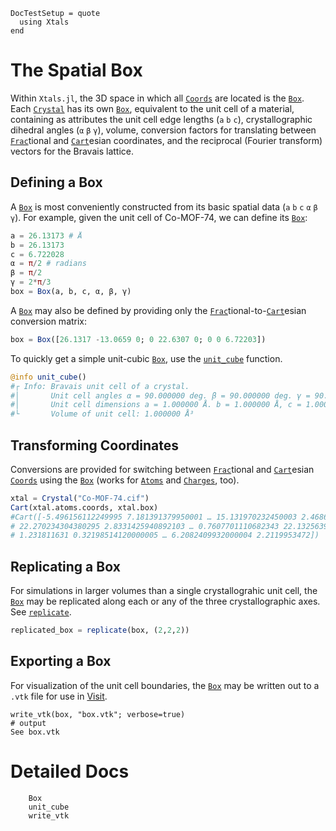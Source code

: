 ```@meta
DocTestSetup = quote
  using Xtals
end
```

# The Spatial Box

Within `Xtals.jl`, the 3D space in which all [`Coords`](@ref) are located is the [`Box`](@ref).
Each [`Crystal`](@ref) has its own [`Box`](@ref), equivalent to the unit cell of a material, containing as attributes the unit cell edge lengths (`a` `b` `c`), crystallographic dihedral angles (`α` `β` `γ`), volume, conversion factors for translating between [`Frac`](@ref)tional and [`Cart`](@ref)esian coordinates, and the reciprocal (Fourier transform) vectors for the Bravais lattice.

## Defining a Box

A [`Box`](@ref) is most conveniently constructed from its basic spatial data (`a` `b` `c` `α` `β` `γ`).
For example, given the unit cell of Co-MOF-74, we can define its [`Box`](@ref):

```julia
a = 26.13173 # Å
b = 26.13173
c = 6.722028
α = π/2 # radians
β = π/2
γ = 2*π/3
box = Box(a, b, c, α, β, γ)
```

A [`Box`](@ref) may also be defined by providing only the [`Frac`](@ref)tional-to-[`Cart`](@ref)esian conversion matrix:

```julia
box = Box([26.1317 -13.0659 0; 0 22.6307 0; 0 0 6.72203])
```

To quickly get a simple unit-cubic [`Box`](@ref), use the [`unit_cube`](@ref) function.

```julia
@info unit_cube()
#┌ Info: Bravais unit cell of a crystal.
#│       Unit cell angles α = 90.000000 deg. β = 90.000000 deg. γ = 90.000000 deg.
#│       Unit cell dimensions a = 1.000000 Å. b = 1.000000 Å, c = 1.000000 Å
#└       Volume of unit cell: 1.000000 Å³
```


## Transforming Coordinates

Conversions are provided for switching between [`Frac`](@ref)tional and [`Cart`](@ref)esian [`Coords`](@ref) using the [`Box`](@ref) (works for [`Atoms`](@ref) and [`Charges`](@ref), too).

```julia
xtal = Crystal("Co-MOF-74.cif")
Cart(xtal.atoms.coords, xtal.box)
#Cart([-5.496156112249995 7.181391379950001 … 15.131970232450003 2.4686645331000063;
# 22.270234304380295 2.8331425940892103 … 0.7607701110682343 22.13256395706254;
# 1.231811631 0.32198514120000005 … 6.2082409932000004 2.2119953472])
```


## Replicating a Box

For simulations in larger volumes than a single crystallograhic unit cell, the [`Box`](@ref) may be replicated along each or any of the three crystallographic axes.
See [`replicate`](@ref).

```julia
replicated_box = replicate(box, (2,2,2))
```

## Exporting a Box

For visualization of the unit cell boundaries, the [`Box`](@ref) may be written out to a `.vtk` file for use in [Visit](https://wci.llnl.gov/simulation/computer-codes/visit/).

```jldoctest; setup=:(box = Box([26.1317 -13.0659 0; 0 22.6307 0; 0 0 6.72203])), output=false
write_vtk(box, "box.vtk"; verbose=true)
# output
See box.vtk
```

# Detailed Docs

```@docs
    Box
    unit_cube
    write_vtk
```
